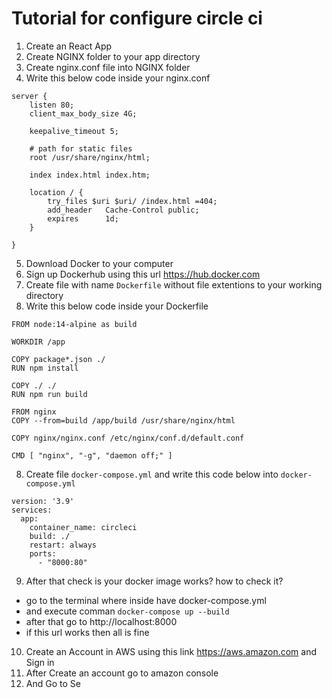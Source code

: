 # Tutorial for configure circle ci

1. Create an React App
2. Create NGINX folder to your app directory
3. Create nginx.conf file into NGINX folder
4. Write this below code inside your nginx.conf
```
server {
    listen 80;
    client_max_body_size 4G;

    keepalive_timeout 5;

    # path for static files
    root /usr/share/nginx/html;

    index index.html index.htm;

    location / {
        try_files $uri $uri/ /index.html =404;
        add_header   Cache-Control public;
        expires      1d;
    }

}
```
5. Download Docker to your computer
6. Sign up Dockerhub using this url https://hub.docker.com
7. Create file with name `Dockerfile` without file extentions to your working directory
8. Write this below code inside your Dockerfile
```
FROM node:14-alpine as build

WORKDIR /app

COPY package*.json ./
RUN npm install

COPY ./ ./
RUN npm run build

FROM nginx
COPY --from=build /app/build /usr/share/nginx/html

COPY nginx/nginx.conf /etc/nginx/conf.d/default.conf

CMD [ "nginx", "-g", "daemon off;" ]
```
8. Create file `docker-compose.yml` and write this code below into `docker-compose.yml`
```
version: '3.9'
services:
  app:
    container_name: circleci
    build: ./
    restart: always
    ports:
      - "8000:80"
```
9. After that check is your docker image works?
how to check it?
- go to the terminal where inside have docker-compose.yml
- and execute comman `docker-compose up --build`
- after that go to http://localhost:8000
- if this url works then all is fine

10. Create an Account in AWS using this link https://aws.amazon.com and Sign in
11. After Create an account go to amazon console
12. And Go to Se 
